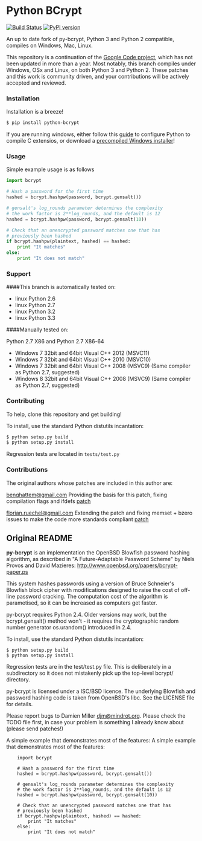 Python BCrypt
============

[![Build Status](https://travis-ci.org/DisruptiveLabs/python-bcrypt.png?branch=master)](https://travis-ci.org/DisruptiveLabs/py-bcrypt)
[![PyPI version](https://badge.fury.io/py/python-bcrypt.svg)](https://badge.fury.io/py/python-bcrypt)


An up to date fork of py-bcrypt, Python 3 and Python 2 compatible, compiles on Windows, Mac, Linux.

This repository is a continuation of the [Google Code project](http://code.google.com/p/py-bcrypt/), which has not been updated in more than a year.
Most notably, this branch compiles under Windows, OSx and Linux, on both Python 3 and Python 2.
These patches and this work is community driven, and your contributions will be actively accepted and reviewed.



### Installation
Installation is a breeze! 

```sh
$ pip install python-bcrypt
```

If you are running windows, either follow this [guide](http://blog.victorjabur.com/2011/06/05/compiling-python-2-7-modules-on-windows-32-and-64-using-msvc-2008-express/) to configure Python to compile C extensios, or download a [precompiled Windows installer](https://pypi.python.org/pypi?:action=display&name=python-bcrypt&version=0.3.1)!


### Usage

Simple example usage is as follows

```python
import bcrypt

# Hash a password for the first time
hashed = bcrypt.hashpw(password, bcrypt.gensalt())

# gensalt's log_rounds parameter determines the complexity
# the work factor is 2**log_rounds, and the default is 12
hashed = bcrypt.hashpw(password, bcrypt.gensalt(10))

# Check that an unencrypted password matches one that has
# previously been hashed
if bcrypt.hashpw(plaintext, hashed) == hashed:
	print "It matches"
else:
	print "It does not match"
```

### Support

####This branch is automatically tested on:

* linux Python 2.6
* linux Python 2.7
* linux Python 3.2
* linux Python 3.3

####Manually tested on:

Python 2.7 X86 and Python 2.7 X86-64 
* Windows 7 32bit and 64bit  Visual C++ 2012 (MSVC11)
* Windows 7 32bit and 64bit Visual C++ 2010 (MSVC10)
* Windows 7 32bit and 64bit Visual C++ 2008 (MSVC9) (Same compiler as Python 2.7, suggested)
* Windows 8 32bit and 64bit Visual C++ 2008 (MSVC9) (Same compiler as Python 2.7, suggested)


### Contributing

To help, clone this repository and get building!

To install, use the standard Python distutils incantation:

```sh
$ python setup.py build
$ python setup.py install
```

Regression tests are located in `tests/test.py`

### Contributions

The original authors whose patches are included in this author are:

benghattem@gmail.com
Providing the basis for this patch, fixing compilation flags and ifdefs [patch](http://code.google.com/p/py-bcrypt/issues/attachmentText?id=1&aid=10003000&name=py-bcrypt_11.patch&token=EFCIp9qVR4pi3SaJ7kDaVmy3OQc%3A1346047268712)

florian.ruechel@gmail.com
Extending the patch and fixing memset + bzero issues to make the code more standards compliant [patch](http://code.google.com/p/py-bcrypt/issues/attachmentText?id=1&aid=10008000&name=py-bcrypt.patch&token=esLPoSRqwBo90FHQ2B_NOyZbtas%3A1346047268714)

Original README
------------

__py-bcrypt__ is an implementation the OpenBSD Blowfish password hashing
algorithm, as described in "A Future-Adaptable Password Scheme" by Niels
Provos and David Mazieres: http://www.openbsd.org/papers/bcrypt-paper.ps

This system hashes passwords using a version of Bruce Schneier's
Blowfish block cipher with modifications designed to raise the cost of
off-line password cracking. The computation cost of the algorithm is
parametised, so it can be increased as computers get faster.

py-bcrypt requires Python 2.4. Older versions may work, but the
bcrypt.gensalt() method won't - it requires the cryptographic random
number generator os.urandom() introduced in 2.4.

To install, use the standard Python distutils incantation:

	$ python setup.py build
	$ python setup.py install


Regression tests are in the test/test.py file. This is deliberately in
a subdirectory so it does not mistakenly pick up the top-level bcrypt/
directory.

py-bcrypt is licensed under a ISC/BSD licence. The underlying Blowfish
and password hashing code is taken from OpenBSD's libc. See the LICENSE
file for details.

Please report bugs to Damien Miller <djm@mindrot.org>. Please check the
TODO file first, in case your problem is something I already know about
(please send patches!)

A simple example that demonstrates most of the features:
A simple example that demonstrates most of the features:
```
	import bcrypt

	# Hash a password for the first time
	hashed = bcrypt.hashpw(password, bcrypt.gensalt())

	# gensalt's log_rounds parameter determines the complexity
	# the work factor is 2**log_rounds, and the default is 12
	hashed = bcrypt.hashpw(password, bcrypt.gensalt(10))

	# Check that an unencrypted password matches one that has
	# previously been hashed
	if bcrypt.hashpw(plaintext, hashed) == hashed:
		print "It matches"
	else:
		print "It does not match"
```
